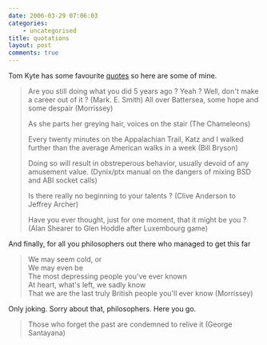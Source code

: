 ```yaml
---
date: 2006-03-29 07:06:03
categories:
    - uncategorised
title: quotations
layout: post
comments: true
---
```

Tom Kyte has some favourite
[quotes](http://tkyte.blogspot.com/2006/03/some-inspirational-quotes.html)
so here are some of mine.

> Are you still doing what you did 5 years ago ? Yeah ? Well, don't make
> a career out of it ? (Mark. E. Smith)
> All over Battersea, some hope and some despair (Morrissey)
>
> As she parts her greying hair, voices on the stair (The Chameleons)
>
> Every twenty minutes on the Appalachian Trail, Katz and I walked
> further than the average American walks in a week (Bill Bryson)
>
> Doing so will result in obstreperous behavior, usually devoid of any
> amusement value. (Dynix/ptx manual on the dangers of mixing BSD and
> ABI socket calls)
>
> Is there really no beginning to your talents ? (Clive Anderson to
> Jeffrey Archer)
>
> Have you ever thought, just for one moment, that it might be you ?
> (Alan Shearer to Glen Hoddle after Luxembourg game)

And finally, for all you philosophers out there who managed to get this
far
> We may seem cold, or\
>  We may even be\
>  The most depressing people you've ever known\
>  At heart, what's left, we sadly know\
>  That we are the last truly British people you'll ever know
> (Morrissey)

Only joking. Sorry about that, philosophers. Here you go.
> Those who forget the past are condemned to relive it (George
> Santayana)
